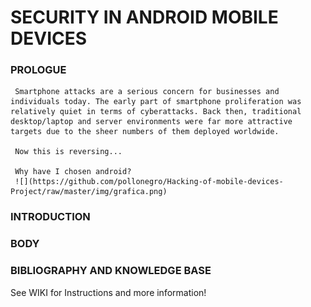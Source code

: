 # SECURITY IN ANDROID MOBILE DEVICES


### PROLOGUE

     Smartphone attacks are a serious concern for businesses and individuals today. The early part of smartphone proliferation was relatively quiet in terms of cyberattacks. Back then, traditional desktop/laptop and server environments were far more attractive targets due to the sheer numbers of them deployed worldwide. 

     Now this is reversing...

     Why have I chosen android?
     ![](https://github.com/pollonegro/Hacking-of-mobile-devices-Project/raw/master/img/grafica.png)


### INTRODUCTION
   


### BODY




 ### BIBLIOGRAPHY AND KNOWLEDGE BASE






See WIKI for Instructions and more information!
